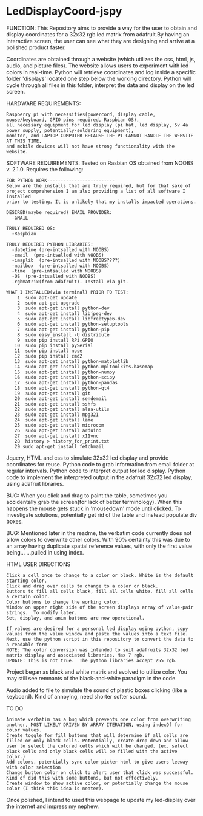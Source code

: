 # LedDisplayCoord-jspy

FUNCTION: This Repository aims to provide a way for the user to obtain and display coordinates for a 32x32 rgb led matrix from adafruit.By having an interactive screen, the user can see what they are designing and arrive at a polished product faster.

Coordinates are obtained through a website (which utilizes the css, html, js, audio, and picture files). The website allows users to experiment with led colors in real-time.
Python will retrieve coordinates and log inside a specific folder 'displays' located one step below the working directory.  Python will cycle through all files in this folder, interpret the data and display on the led screen.

HARDWARE REQUIREMENTS:  
```
Raspberry pi with necessities(powercord, display cable, mouse/keyboard, GPIO pins required, Raspbian OS), 
all necessary equipment for led display (pi hat, led display, 5v 4a power supply, potentially-soldering equipment), 
monitor, and LAPTOP COMPUTER BECAUSE THE PI CANNOT HANDLE THE WEBSITE AT THIS TIME, 
and mobile devices will not have strong functionality with the website.
```

SOFTWARE REQUIREMENTS: Tested on Rasbian OS obtained from NOOBS v. 2.1.0.  Requires the following:
```
FOR PYTHON WORK-------------------------
Below are the installs that are truly required, but for that sake of 
project comprehension I am also providing a list of all software I installed 
prior to testing. It is unlikely that my installs impacted operations.

DESIRED(maybe required) EMAIL PROVIDER:
  -GMAIL

TRULY REQUIRED OS:
  -Raspbian

TRULY REQUIRED PYTHON LIBRARIES:
  -datetime (pre-intsalled with NOOBS)
  -email  (pre-intsalled with NOOBS)
  -imaplib  (pre-intsalled with NOOBS????)
  -mailbox  (pre-intsalled with NOOBS)
  -time  (pre-intsalled with NOOBS)
  -OS  (pre-intsalled with NOOBS)
  -rgbmatrix(from adafruit). Install via git.
  
WHAT I INSTALLED(via terminal) PRIOR TO TEST:
    1  sudo apt-get update
    2  sudo apt-get upgrade
    3  sudo apt-get install python-dev
    4  sudo apt-get install libjpeg-dev
    5  sudo apt-get install libfreetype6-dev
    6  sudo apt-get install python-setuptools
    7  sudo apt-get install python-pip
    8  sudo easy_install -U distribute
    9  sudo pip install RPi.GPIO
   10  sudo pip install pySerial
   11  sudo pip install nose
   12  sudo pip install cmd2
   13  sudo apt-get install python-matplotlib
   14  sudo apt-get install python-mpltoolkits.basemap
   15  sudo apt-get install python-numpy
   16  sudo apt-get install python-scipy
   17  sudo apt-get install python-pandas
   18  sudo apt-get install python-qt4
   19  sudo apt-get install git
   20  sudo apt-get install sendemail
   21  sudo apt-get install sshfs
   22  sudo apt-get install alsa-utils
   23  sudo apt-get install mpg321
   24  sudo apt-get install lame
   25  sudo apt-get install microcom
   26  sudo apt-get install arduino
   27  sudo apt-get install x11vnc
   28  history > history_for_print.txt
   29 sudo apt-get install fetchmail
```

Jquery, HTML and css to simulate 32x32 led display and provide coordinates for reuse.
Python code to grab information from email folder at regular intervals.
Python code to interpret output for led display.
Python code to implement the interpreted output in the adafruit 32x32 led display, using adafruit libraries.

BUG: When you click and drag to paint the table, sometimes you accidentally grab the screen(for lack of better terminology).
When this happens the mouse gets stuck in 'mousedown' mode until clicked. To investigate solutions, potentially get rid of the table and instead populate div boxes.

BUG: Mentioned later in the readme, the verbatim code currently does not allow colors to overwrite other colors.
With 90% certainty this was due to an array having duplicate spatial reference values, with only the first value being...
...pulled in using index.

HTML USER DIRECTIONS
```
Click a cell once to change to a color or black. White is the default starting color.
Click and drag over cells to change to a color or black.
Buttons to fill all cells black, fill all cells white, fill all cells a certain color.
Color buttons to change the working color.  
Window on upper right side of the screen displays array of value-pair strings.  To modify later.
Set, display, and anim buttons are now operational.

If values are desired for a personal led display using python, copy values from the value window and paste the values into a text file.
Next, use the python script in this repository to convert the data to a readable form
NOTE: The color conversion was intended to suit adafruits 32x32 led matrix display and associated libraries. Max 7 rgb.
UPDATE: This is not true.  The python libraries accept 255 rgb.
```

Project began as black and white matrix and evolved to utilize color.  You may still see remnants of the black-and-white paradigm in the code.

Audio added to file to simulate the sound of plastic boxes clicking (like a keyboard).  Kind of annoying, need shorter softer sound.

TO DO
```
Animate verbatim has a bug which prevents one color from overwriting another, MOST LIKELY DRIVEN BY ARRAY ITERATION, using indexOf for color values.
Create toggle for fill buttons that will determine if all cells are filled or only black cells. Potentially, create drop down and allow user to select the colored cells which will be changed. (ex. select black cells and only black cells will be filled with the active color.)
Add colors, potentially sync color picker html to give users leeway with color selection
Change button color on click to alert user that click was successful. Kind of did this with some buttons, but not effectively.
Create window to show active color, or potentially change the mouse color (I think this idea is neater).
```

Once polished, I intend to used this webpage to update my led-display over the internet and impress my nephew.
